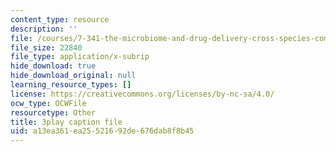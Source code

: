 ```yaml
---
content_type: resource
description: ''
file: /courses/7-341-the-microbiome-and-drug-delivery-cross-species-communication-in-health-and-disease-spring-2018/a13ea361ea25521692de676dab8f8b45_blD8f7MOhFQ.vtt
file_size: 22840
file_type: application/x-subrip
hide_download: true
hide_download_original: null
learning_resource_types: []
license: https://creativecommons.org/licenses/by-nc-sa/4.0/
ocw_type: OCWFile
resourcetype: Other
title: 3play caption file
uid: a13ea361-ea25-5216-92de-676dab8f8b45
---
```

